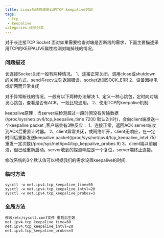 ```yaml
---
title: Linux系统修改默认的TCP keepalive时间
tags:
 - tcp
 - keepalive
categories:经验分享 
---
```

对于长连接TCP Socket 面对如果需要检查对端是否断线的需求，下面主要描述采用TCP的KEEPALIVE属性检测对端掉线的情况。

### 问题描述

长连接Socket关闭一般有两种情况。
1、连接正常关闭，调用close或shutdown的关闭方式，send与recv立刻返回错误，socket返回SOCK_ERR
2、设备因掉电或断网而异常关闭

对于异常断线的情况，一般有以下两种办法解决
1、定义一种心跳包，定时向对端发心跳包，查看是否有ACK，一般比较通用。
2、使用TCP的keepalive机制

keepalive原理：当server端检测超过一段时间没有传输数据(/proc/sys/net/ipv4/tcp_keepalive_time 7200 默认2小时)，会向client端发送一个keepalive packet ,客户端会有3种反应：
1、连接正常，返回ACK server端收到ACK后重置计时器。
2、client异常关闭，或网络断开，client无响应，在一定时间后重新发送keepalive packet(/proc/sys/net/ipv4/tcp_keepalive_intvl 75) 重发一定次数(/proc/sys/net/ipv4/tcp_keppalive_probes 9)
3、client端以前崩溃，但已经重新启动。server收到的探测响应是一个复位，server端终止连接。


修改系统的3个默认值可以根据我们的需求设置keepalive的时间.


### 临时方法

```
sysctl -w net.ipv4.tcp_keepalive_time=60
sysctl -w net.ipv4.tcp_keepalive_intvl=20
sysctl -w net.ipv4.tcp_keepalive_probes=3
```

### 全局方法
```
修改/etc/sysctl.conf文件 重启后生效
net.ipv4.tcp_keepalive_time=60
net.ipv4.tcp_keepalive_intvl=20
net.ipv4.tcp_keepalive_probes=3
```


